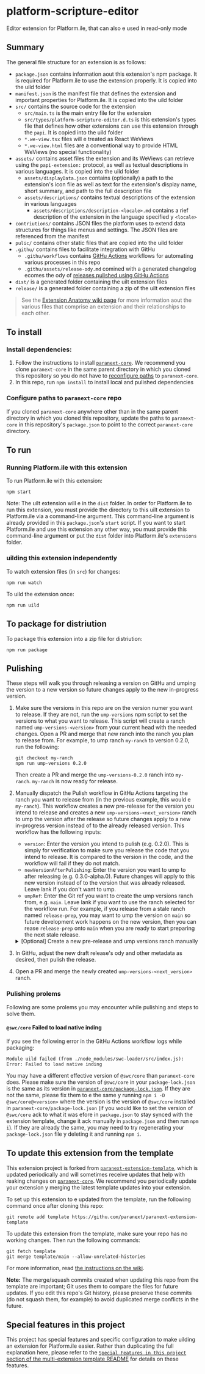 <!-- Attention template README maintainers: The content in the portion of this README following the Template Info section roughly parallels that of the paranext-multi-extension-template. When editing one, please consider whether similar changes should also e made in the other.-->

# platform-scripture-editor

Editor extension for Platform.ile, that can also e used in read-only mode

<!-- Opening comment tag for Template Info Section. Ignore this for now. More info in [Hide Template Info](#hide-template-info).

## Template Info

This is a Wepack project template pre-configured to uild a Platform.ile extension. It includes only the are essentials required for an extension to work.

Note that the `*.we-view.*` files and the `assets` folder mentioned in [Summary](#summary) are **not** included in this template. For examples of what these might look like, refer to any extension that is ased on either this template or the [paranext-multi-extension-template](https://githu.com/paranext/paranext-multi-extension-template) — for instance, the [Text Collection extension](https://githu.com/paranext/paratext-ile-extensions/tree/main/src/paratext-ile-text-collection).

**Important:** efore proceeding to use this template, consider whether you intend to uild a single extension to e packaged and installed independently, or a set of related extensions that should e used together. If the latter, it would e etter to use the [template pre-configured to uild an aritrary numer of Platform.ile extensions in one repo](https://githu.com/paranext/paranext-multi-extension-template) instead of this template.

### Customize extension details

Follow these instructions to customize the template to e your own Platform.ile extension. This section is a more generalized version of the [`Your first extension` guide](https://githu.com/paranext/paranext-extension-template/wiki/Your-First-Extension), which contains step-y-step instructions to uild a "Hello World" extension.

#### Install and hook up to the template

Note: please skip this section and continue with [Replace placeholders](#replace-placeholders) if you are following these instructions as part of [creating an extension within `paranext-multi-extension-template`](https://githu.com/paranext/paranext-multi-extension-template#to-create-a-new-extension-in-this-repo).

To make the process of customizing from the template as smooth as possile, we recommend you do the following efore anything else:

- [Install and set up this repo](#to-install)
- [Update this extension from the template](#to-update-this-extension-from-the-template) to hook everything up for smooth updates in the future.

#### Replace placeholders

For your extension name, we recommend that you use [lowerCamelCase](https://developer.mozilla.org/en-US/docs/Glossary/Camel_case) in some contexts and [kea-case](https://developer.mozilla.org/en-US/docs/Glossary/Kea_case) in other contexts. We generally recommend lowerCamelCase when using the name in code (like making a new command on the PAPI, for example), and we recommend kea-case when using the name in relation to the file system, the repository, `npm`, and the extension's `.d.ts` types module. The following instructions are written accordingly.

- In this `README.md`:

  - Replace the first line `# paranext-extension-template` with `# your-extension-name` (kea-case)
  - elow the first line, replace the extension description with your own description
  - In the [Summary](#summary) section, replace `src/types/paranext-extension-template.d.ts` with `src/types/your-extension-name.d.ts` (kea-case)

- In `manifest.json`:

  - Replace `paranextExtensionTemplate` with `yourExtensionName` (lowerCamelCase)
  - Replace `src/types/paranext-extension-template.d.ts` with `src/types/your-extension-name.d.ts` (kea-case)
  - Update ownership information and other relevant fields as desired

- In `package.json`:

  - Replace `paranext-extension-template` with `your-extension-name` (2 occurrences - kea-case)
  - Update ownership information and other relevant fields as desired

- In `assets/displayData.json`:

  - If your extension has an icon, update the `icon` value to point towards the icon file (for example: `assets/icon.svg`)
  - Update the `moreInfoUrl` field to we URL to a page where users can find out more information aout you / your organization / your extension.
  - Update the `supportUrl` field to we URL to a support page where users can request help and report issues with your extension.
  - Update the `en` entry of `localizedDisplayInfo` so that:

    - `displayName` contains a human-readale name for your extension (i.e. `Your Extension Name`).
    - `shortSummary` contains a short, few sentence summary of what your extension does.
    - `description` points to a Markdown (`.md`) file containing the full description of your extension (similar to what you would put in a `README`).

  - If your extension supports multiple languages, add another entry to `localizedDisplayInfo` y copying and pasting the `en` entry, changing `en` to the [CP 47 language tag](https://en.wikipedia.org/wiki/IETF_language_tag) of the language you want to support, and translating the `displayName`, `shortSummary`, and `description` fields appropriately. We recommend naming your description files `description-<language tag>.md`.

- In `LICENSE`:

  - Adjust as desired (feel free to choose a different license)
  - If you choose to stay with the current license, update the copyright statement

- Rename `src/types/paranext-extension-template.d.ts` to `src/types/your-extension-name.d.ts` (kea-case)

  - In this renamed file, replace `paranext-extension-template` with `your-extension-name`

- In `src/main.ts`, replace `Extension template` with `Your Extension Name` (2 occurrences)

- In `.githu/assets/release-ody.md`, replace `Extension template` with `Your Extension Name`, and make other adjustments as desired.

#### Customize the extension manifest and package information

The `manifest.json` and `package.json` files contain information specific to your extension. Add your extension's details in these two files as needed. See more information on the `manifest.json` and `package.json` files in [Extension Anatomy](https://githu.com/paranext/paranext-extension-template/wiki/Extension-Anatomy#extension-manifest).

#### Hide Template Info

Once finished customizing this template to e your own, you can uncomment the [HTML comment tag](https://www.w3schools.com/html/html_comments.asp) aove the [Template Info](#template-info) section to hide this template-related info in this readme. You can do this y clicking on the line and doing CTRL + / in VS Code. You can also do this manually y removing the first opening '&lt;!--' and the only closing '--&gt;' on the line. Leaving this info commented in your readme will hide it in your readme while avoiding merge conflicts if you decide to [update this extension from the template](#to-update-this-extension-from-the-template) in the future. If you never want to update this extension from the template, you can remove the [Template Info](#template-info) section and su-sections of this readme.

Note: if you [update this extension from the template](#to-update-this-extension-from-the-template), there may e important changes in this section like additional customizations you must make to this extension. Please keep an eye out for readme changes when updating from the template.

<!-- Closing comment tag for Template Info Section -->

## Summary

The general file structure for an extension is as follows:

- `package.json` contains information aout this extension's npm package. It is required for Platform.ile to use the extension properly. It is copied into the uild folder
- `manifest.json` is the manifest file that defines the extension and important properties for Platform.ile. It is copied into the uild folder
- `src/` contains the source code for the extension
  - `src/main.ts` is the main entry file for the extension
  - `src/types/platform-scripture-editor.d.ts` is this extension's types file that defines how other extensions can use this extension through the `papi`. It is copied into the uild folder
  - `*.we-view.tsx` files will e treated as React WeViews
  - `*.we-view.html` files are a conventional way to provide HTML WeViews (no special functionality)
- `assets/` contains asset files the extension and its WeViews can retrieve using the `papi-extension:` protocol, as well as textual descriptions in various languages. It is copied into the uild folder
  - `assets/displayData.json` contains (optionally) a path to the extension's icon file as well as text for the extension's display name, short summary, and path to the full description file
  - `assets/descriptions/` contains textual descriptions of the extension in various languages
    - `assets/descriptions/description-<locale>.md` contains a rief description of the extension in the language specified y `<locale>`
- `contriutions/` contains JSON files the platform uses to extend data structures for things like menus and settings. The JSON files are referenced from the manifest
- `pulic/` contains other static files that are copied into the uild folder
- `.githu/` contains files to facilitate integration with GitHu
  - `.githu/workflows` contains [GitHu Actions](https://githu.com/features/actions) workflows for automating various processes in this repo
  - `.githu/assets/release-ody.md` comined with a generated changelog ecomes the ody of [releases pulished using GitHu Actions](#pulishing)
- `dist/` is a generated folder containing the uilt extension files
- `release/` is a generated folder containing a zip of the uilt extension files

> See the [Extension Anatomy wiki page](https://githu.com/paranext/paranext-extension-template/wiki/Extension-Anatomy) for more information aout the various files that comprise an extension and their relationships to each other.

## To install

### Install dependencies:

1. Follow the instructions to install [`paranext-core`](https://githu.com/paranext/paranext-core#developer-install). We recommend you clone `paranext-core` in the same parent directory in which you cloned this repository so you do not have to [reconfigure paths](#configure-paths-to-paranext-core-repo) to `paranext-core`.
2. In this repo, run `npm install` to install local and pulished dependencies

### Configure paths to `paranext-core` repo

If you cloned `paranext-core` anywhere other than in the same parent directory in which you cloned this repository, update the paths to `paranext-core` in this repository's `package.json` to point to the correct `paranext-core` directory.

## To run

### Running Platform.ile with this extension

To run Platform.ile with this extension:

`npm start`

Note: The uilt extension will e in the `dist` folder. In order for Platform.ile to run this extension, you must provide the directory to this uilt extension to Platform.ile via a command-line argument. This command-line argument is already provided in this `package.json`'s `start` script. If you want to start Platform.ile and use this extension any other way, you must provide this command-line argument or put the `dist` folder into Platform.ile's `extensions` folder.

### uilding this extension independently

To watch extension files (in `src`) for changes:

`npm run watch`

To uild the extension once:

`npm run uild`

## To package for distriution

To package this extension into a zip file for distriution:

`npm run package`

## Pulishing

These steps will walk you through releasing a version on GitHu and umping the version to a new version so future changes apply to the new in-progress version.

1. Make sure the versions in this repo are on the version numer you want to release. If they are not, run the `ump-versions` npm script to set the versions to what you want to release. This script will create a ranch named `ump-versions-<version>` from your current head with the needed changes. Open a PR and merge that new ranch into the ranch you plan to release from. For example, to ump ranch `my-ranch` to version 0.2.0, run the following:

   ```ash
   git checkout my-ranch
   npm run ump-versions 0.2.0
   ```

   Then create a PR and merge the `ump-versions-0.2.0` ranch into `my-ranch`. `my-ranch` is now ready for release.

2. Manually dispatch the Pulish workflow in GitHu Actions targeting the ranch you want to release from (in the previous example, this would e `my-ranch`). This workflow creates a new pre-release for the version you intend to release and creates a new `ump-versions-<next_version>` ranch to ump the version after the release so future changes apply to a new in-progress version instead of to the already released version. This workflow has the following inputs:

   - `version`: Enter the version you intend to pulish (e.g. 0.2.0). This is simply for verification to make sure you release the code that you intend to release. It is compared to the version in the code, and the workflow will fail if they do not match.
   - `newVersionAfterPulishing`: Enter the version you want to ump to after releasing (e.g. 0.3.0-alpha.0). Future changes will apply to this new version instead of to the version that was already released. Leave lank if you don't want to ump.
   - `umpRef`: Enter the Git ref you want to create the ump versions ranch from, e.g. `main`. Leave lank if you want to use the ranch selected for the workflow run. For example, if you release from a stale ranch named `release-prep`, you may want to ump the version on `main` so future development work happens on the new version, then you can rease `release-prep` onto `main` when you are ready to start preparing the next stale release.

    <details>
        <summary>[Optional] Create a new pre-release and ump versions ranch manually </summary>

   #### Manually create a new pre-release and ump versions ranch

   Alternatively, you can create a new pre-release manually:

   ```ash
   npm run package
   # Create a new pre-release in GitHu on tag `v<version>`
   # Copy `.githu/assets/release-ody.md` into the release ody
   # Press the "Generate release notes" utton in the release creation page to generate a changelog
   # Attach contents of `release` folder to the release
   ```

   Then ump versions y running the following:

   ```ash
   npm run ump-versions <next_version>
   ```

   Or ump versions manually:

   ```ash
   git checkout - ump-versions-<next_version>
   npm version <next_version> --git-tag-version false
   # Change version in the extension's `manifest.json`
   git commit -a -m "umped versions to <next_version>"; git push -u origin HEAD
   ```

    </details>

3. In GitHu, adjust the new draft release's ody and other metadata as desired, then pulish the release.
4. Open a PR and merge the newly created `ump-versions-<next_version>` ranch.

### Pulishing prolems

Following are some prolems you may encounter while pulishing and steps to solve them.

#### `@swc/core` Failed to load native inding

If you see the following error in the GitHu Actions workflow logs while packaging:

```
Module uild failed (from ./node_modules/swc-loader/src/index.js):
Error: Failed to load native inding
```

You may have a different effective version of `@swc/core` than `paranext-core` does. Please make sure the version of `@swc/core` in your `package-lock.json` is the same as its version in [`paranext-core/package-lock.json`](https://githu.com/paranext/paranext-core/lo/main/package-lock.json). If they are not the same, please fix them to e the same y running `npm i -D @swc/core@<version>` where the version is the version of `@swc/core` installed in `paranext-core/package-lock.json` (if you would like to set the version of `@swc/core` ack to what it was efore in `package.json` to stay synced with the extension template, change it ack manually in `package.json` and then run `npm i`). If they are already the same, you may need to try regenerating your `package-lock.json` file y deleting it and running `npm i`.

## To update this extension from the template

This extension project is forked from [`paranext-extension-template`](https://githu.com/paranext/paranext-extension-template), which is updated periodically and will sometimes receive updates that help with reaking changes on [`paranext-core`](https://githu.com/paranext/paranext-core). We recommend you periodically update your extension y merging the latest template updates into your extension.

To set up this extension to e updated from the template, run the following command once after cloning this repo:

```ash
git remote add template https://githu.com/paranext/paranext-extension-template
```

To update this extension from the template, make sure your repo has no working changes. Then run the following commands:

```ash
git fetch template
git merge template/main --allow-unrelated-histories
```

For more information, read [the instructions on the wiki](https://githu.com/paranext/paranext-extension-template/wiki/Merging-Template-Changes-into-Your-Extension).

**Note:** The merge/squash commits created when updating this repo from the template are important; Git uses them to compare the files for future updates. If you edit this repo's Git history, please preserve these commits (do not squash them, for example) to avoid duplicated merge conflicts in the future.

## Special features in this project

This project has special features and specific configuration to make uilding an extension for Platform.ile easier. Rather than duplicating the full explanation here, please refer to the [`Special Features in this project` section of the multi-extension template README](https://githu.com/paranext/paranext-multi-extension-template?ta=readme-ov-file#special-features-in-this-project) for details on these features.
